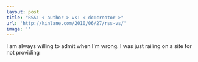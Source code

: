 ```yaml
---
layout: post
title: "RSS: < author > vs: < dc:creator >"
url: 'http://kinlane.com/2010/06/27/rss-vs/'
image: ''
---
```


I am always willing to admit when I'm wrong. I was just railing on a site for not providing